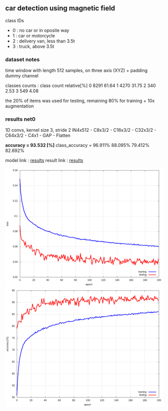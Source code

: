 ## car detection using magnetic field

class IDs
- 0 : no car or in oposite way
- 1 : car or motorcycle
- 2 : delivery van, less than 3.5t
- 3 : truck, above 3.5t


### dataset notes
time window with length 512 samples, on three axis (XYZ) + padding dummy channel

classes counts : 
class		count		relative[%]
0 		 8291 		 61.64
1 		 4270 		 31.75
2 		 340 		 2.53
3 		 549 		 4.08

the 20% of items was used for testing, remaining 80% for training + 10x augmentation

### results net0

1D convs, kernel size 3, stride 2
IN4x512 - C8x3/2 - C16x3/2 - C32x3/2 - C64x3/2 - C4x1 - GAP - Flatten

**accuracy   = 93.532 [%]**
class_accuracy = 96.911%   88.095%   79.412%   82.692%   

model link : [results](models/magnetometer_net_0/model.py)
result link : [results](models/magnetometer_net_0/result)

![](models/magnetometer_net_0/result/loss_progress.png)
![](models/magnetometer_net_0/result/accuracy_progress.png)
